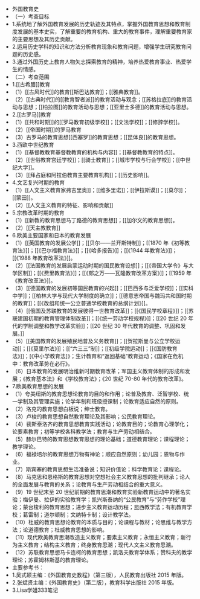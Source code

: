- 外国教育史
- （一）考查目标
- 1.系统地了解外国教育发展的历史轨迹及其特点，掌握外国教育思想和教育制度发展的基本史实，了解重要的教育机构、重大的教育事件，理解重要教育家的主要思想及其历史贡献。
- 2.运用历史学科的知识和方法分析教育现象和教育问题，增强学生研究教育问题的历史感。
- 3.通过外国历史上教育人物矢志探索教育的精神，培养热爱教育事业、热爱学生的情感。
- （二）考查范围
- 1.[[古希腊]]教育
- （1）[[古风时代]]的教育[[斯巴达教育]]；[[雅典教育]]。
- （2）[[古典时代]]的[[教育智者派]]的教育活动与观念；[[苏格拉底]]的教育活动与思想；[[柏拉图]]的教育活动与思想；[[亚里士多德]]的教育活动与思想。
- 2.[[古罗马]]教育
- （1）[[共和时期]]的[[罗马教育初级学校]]；[[文法学校]]；[[修辞学校]]。
- （2）[[帝国时期]]的罗马教育
- （3）古罗马的教育思想[[西塞罗]]的教育思想；[[昆体良]]的教育思想。
- 3.西欧中世纪教育
- （1）[[基督教教育基督教教育的机构与内容]]；[[基督教教育的特点]]。
- （2）[[世俗教育宫廷学校]]；[[骑士教育]]；[[城市学校与行会学校]]；[[中世纪大学]]。
- （3）[[拜占庭和阿拉伯教育主要教育机构]]；[[历史影响]]。
- 4.文艺复兴时期的教育
- （1）[[人文主义教育家弗吉里奥]]；[[维多里诺]]；[[伊拉斯谟]]；[[莫尔]]；[[蒙田]]。
- （2）[[人文主义教育的特征、影响和贡献]]
- 5.宗教改革时期的教育
- （1）[[新教的教育思想马丁路德的教育思想]]；[[加尔文的教育思想]]。
- （2）[[天主教教育]]
- 6.欧美主要国家和日本的教育发展
- （1）[[英国教育的发展公学]]；[[贝尔——兰开斯特制]]；[[1870 年《初等教育法》]]；[[《巴尔福教育法》]]；[[《哈多报告》]]；[[《1944 年教育法》]]；[[《1988 年教育改革法》]]。
- （2）[[法国教育的发展启蒙运动时期的国民教育设想]]；[[《帝国大学令》与大学区制]]；[[《费里教育法》]]；[[《郎之万——瓦隆教育改革方案》]]；[[1959 年《教育改革法》]]。
- （3）[[德国教育的发展初等国民教育的兴起]]；[[巴西多与泛爱学校]]；[[实科中学]]；[[柏林大学与现代大学制度的确立]]；[[德意志帝国与魏玛共和国时期的教育]]；[[《改组和统一公立普通学校教育的总纲计划》]]。
- （4）[[俄国及苏联教育的发展彼得一世教育改革]]；[[《国民学校章程》]]；[[苏联建国初期的教育管理体制改革]]；[[《统一劳动学校规程》]]；[[20 世纪 20 年代的学制调整和教学改革实验]]；[[20 世纪 30 年代教育的调整、巩固和发展。]]
- （5）[[美国教育的发展殖民地普及义务教育]]；[[贺拉斯曼与公立学校运动]]；[[《莫里尔法》]]；[[“六三三”制]]；[[初级学院运动]]；[[《国防教育法》]]；[《中小学教育法]》；生计教育和“返回基础”教育运动；《国家在危机中：教育改革势在必行》。
- （6）日本教育的发展明治维新时期教育改革；军国主义教育体制的形成和发展；《教育基本法》和《学校教育法》；《20 世纪 70-80 年代的教育改革》。
- 7.欧美教育思想的发展
- （1）夸美纽斯的教育思想论教育的目的和作用；论普及教育、泛智学校、统一学制及其管理实施；论学年制和班级授课制；论教育适应自然的原则。
- （2）洛克的教育思想白板说；绅士教育。
- （3）卢梭的教育思想自然教育理论及其影响；公民教育理论。
- （4）裴斯泰洛齐的教育思想教育实践活动；论教育目的；论教育心理学化；论要素教育；初等学校各科教学法；教育与生产劳动相结合。
- （5）赫尔巴特的教育思想教育思想的理论基础；道德教育理论；课程理论；教学理论。
- （6）福禄培尔的教育思想万物有神论；顺应自然原则；幼儿园；恩物与作业。
- （7）斯宾塞的教育思想生活准备说；知识价值论；科学教育论；课程论。
- （8）马克思和恩格斯的教育思想对空想社会主义教育思想的批判继承；论人的全面发展与教育的关系；论教育与生产劳动相结合的重大意义。
- （9）19 世纪末至 20 世纪前期的教育思潮和教育实验新教育运动中的著名实验；梅伊曼、拉伊的实验教育学；凯兴斯泰纳的“公民教育”与“劳作学校”理论；蒙台梭利的教育思想；进步主义教育运动历程；昆西教学法；有机教育学校；葛雷制；道尔顿制；文纳特卡制；设计教学法。
- （10）杜威的教育思想论教育的本质与目的；论课程与教材；论思维与教学方法；论道德教育；杜威教育思想的影响。
- （11）现代欧美教育思潮改造主义教育；要素主义教育；永恒主义教育；新行为主义教育；结构主义教育；终身教育思潮；现代人文主义教育思潮。
- （12）苏联教育思想马卡连柯的教育思想；凯洛夫教育学体系；赞科夫的教学理论；苏霍姆林斯基的教育理论。
- 主要参考书：
- 1.吴式颖主编：《外国教育史教程》（第三版），人民教育出版社 2015 年版。
- 2.张斌贤主编：《外国教育史》（第二版），教育科学出版社 2015 年版。
- 3.Lisa学姐333笔记